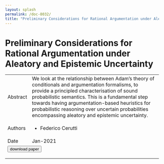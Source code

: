 ```yaml
---
layout: splash
permalink: /doc-8032/
title: "Preliminary Considerations for Rational Argumentation under Aleatory and Epistemic Uncertainty"
---
```


# Preliminary Considerations for Rational Argumentation under Aleatory and Epistemic Uncertainty

<table>
    <tbody>
    <tr>
        <td>Abstract</td>
        <td>We look at the relationship between Adam’s theory of conditionals and argumentation formalisms, to provide a principled characterisation of sound probabilistic semantics. This is a fundamental step towards having argumentation-based heuristics for probabilistic reasoning over uncertain probabilities encompassing aleatory and epistemic uncertainty.</td>
    </tr>
    <tr>
        <td>Authors</td>
        <td>
            <ul>
                <li>Federico Cerutti</li>
            </ul>
        </td>
    </tr>
    <tr>
        <td>Date</td>
        <td>Jan-2021</td>
    </tr>
    <tr>
        <td colspan="2">
            <form method="get" action="http://argstrength2021.argumentationcompetition.org/papers/ArgStrength2021_paper_20.pdf">
                <button type="submit">download paper</button>
            </form>
        </td>
    </tr>
    </tbody>
</table>
